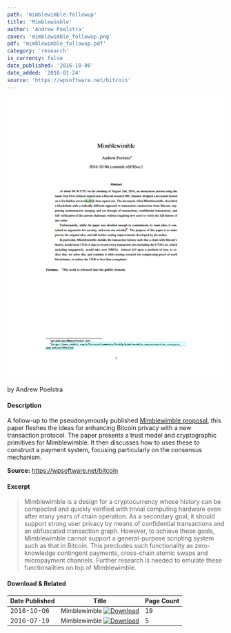 ```yaml
---
path: 'mimblewimble-followup'
title: 'Mimblewimble'
author: 'Andrew Poelstra'
cover: 'mimblewimble_followup.png'
pdf: 'mimblewimble_followup.pdf'
category: 'research'
is_currency: false
date_published: '2016-10-06'
date_added: '2018-01-24'
source: 'https://wpsoftware.net/bitcoin'
---
```


[![Cover of the Paper](/covers/mimblewimble_followup.png)](/pdf/mimblewimble_followup.pdf)

by Andrew Poelstra

#### Description
A follow-up to the pseudonymously published [Mimblewimble proposal](/mimblewimble), this paper fleshes the ideas for enhancing Bitcoin privacy with a new transaction protocol. The paper presents a trust model and cryptographic primitives for Mimblewimble. It then discusses how to uses these to construct a payment system, focusing particularly on the consensus mechanism.

**Source:** https://wpsoftware.net/bitcoin

#### Excerpt
> Mimblewimble is a design for a cryptocurrency whose history can be compacted and quickly verified with trivial computing hardware even after many years of chain operation. As a secondary goal, it should support strong user privacy by means of confidential transactions and an obfuscated transaction graph. However, to achieve these goals, Mimblewimble cannot support a general-purpose scripting system such as that in Bitcoin. This precludes such functionality as zero-knowledge contingent payments, cross-chain atomic swaps and micropayment channels. Further research is needed to emulate these functionalities on top of Mimblewimble.

#### Download & Related
Date Published | Title                                                                          | Page Count
---------------|--------------------------------------------------------------------------------|------------
2016-10-06     | Mimblewimble [![Download](/assets/download_cloud.svg)](/pdf/mimblewimble_followup.pdf) | 19
2016-07-19     | Mimblewimble [![Download](/assets/download_cloud.svg)](/pdf/mimblewimble.pdf)  | 5
